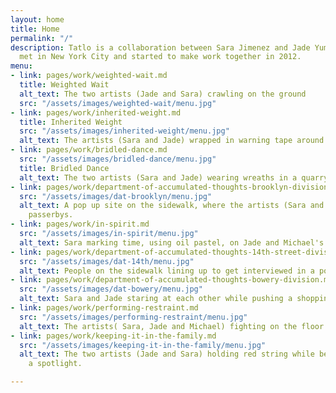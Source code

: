 ```yaml
---
layout: home
title: Home
permalink: "/"
description: Tatlo is a collaboration between Sara Jimenez and Jade Yumang. The two
  met in New York City and started to make work together in 2012.
menu:
- link: pages/work/weighted-wait.md
  title: Weighted Wait
  alt_text: The two artists (Jade and Sara) crawling on the ground
  src: "/assets/images/weighted-wait/menu.jpg"
- link: pages/work/inherited-weight.md
  title: Inherited Weight
  src: "/assets/images/inherited-weight/menu.jpg"
  alt_text: The artists (Sara and Jade) wrapped in warning tape around their heads.
- link: pages/work/bridled-dance.md
  src: "/assets/images/bridled-dance/menu.jpg"
  title: Bridled Dance
  alt_text: The two artists (Sara and Jade) wearing wreaths in a quarry.
- link: pages/work/department-of-accumulated-thoughts-brooklyn-division.md
  src: "/assets/images/dat-brooklyn/menu.jpg"
  alt_text: A pop up site on the sidewalk, where the artists (Sara and Jade) are interviewing
    passerbys.
- link: pages/work/in-spirit.md
  src: "/assets/images/in-spirit/menu.jpg"
  alt_text: Sara marking time, using oil pastel, on Jade and Michael's bodies.
- link: pages/work/department-of-accumulated-thoughts-14th-street-division.md
  src: "/assets/images/dat-14th/menu.jpg"
  alt_text: People on the sidewalk lining up to get interviewed in a pop up office.
- link: pages/work/department-of-accumulated-thoughts-bowery-division.md
  src: "/assets/images/dat-bowery/menu.jpg"
  alt_text: Sara and Jade staring at each other while pushing a shopping cart.
- link: pages/work/performing-restraint.md
  src: "/assets/images/performing-restraint/menu.jpg"
  alt_text: The artists( Sara, Jade and Michael) fighting on the floor.
- link: pages/work/keeping-it-in-the-family.md
  src: "/assets/images/keeping-it-in-the-family/menu.jpg"
  alt_text: The two artists (Jade and Sara) holding red string while being lit by
    a spotlight.

---
```

